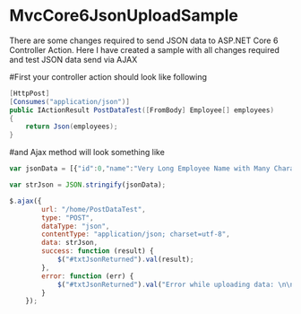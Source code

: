 # MvcCore6JsonUploadSample
There are some changes required to send JSON data to ASP.NET Core 6 Controller Action. Here I have created a sample with all changes required and test JSON data send via AJAX


#First your controller action should look like following

```C#
[HttpPost]
[Consumes("application/json")]
public IActionResult PostDataTest([FromBody] Employee[] employees)
{
    return Json(employees);
}
```

#and Ajax method will look something like 

```js
var jsonData = [{"id":0,"name":"Very Long Employee Name with Many Characters 0","doj":"2022-08-21T11:23:24.1220131+05:30"},{"id":1,"name":"Very Long Employee Name with Many Characters 1","doj":"2022-08-20T11:23:24.1236139+05:30"},{"id":2,"name":"Very Long Employee Name with Many Characters 2","doj":"2022-08-19T11:23:24.1236164+05:30"},{"id":3,"name":"Very Long Employee Name with Many Characters 3","doj":"2022-08-18T11:23:24.1236167+05:30"},{"id":4,"name":"Very Long Employee Name with Many Characters 4","doj":"2022-08-17T11:23:24.123617+05:30"}];

var strJson = JSON.stringify(jsonData);

$.ajax({
        url: "/home/PostDataTest",
        type: "POST",
        dataType: "json",
        contentType: "application/json; charset=utf-8",
        data: strJson,
        success: function (result) {
            $("#txtJsonReturned").val(result);
        },
        error: function (err) {
            $("#txtJsonReturned").val("Error while uploading data: \n\n" + err);
        }
    }); 
```
